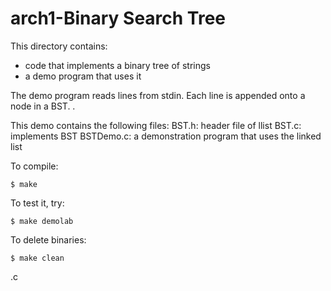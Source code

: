 # arch1-Binary Search Tree

This directory contains:
* code that implements a binary tree of strings 
* a demo program that uses it

The demo program reads lines from stdin.
Each line is appended onto a node in a BST.
.

This demo contains the following files:
 BST.h: header file of llist
 BST.c: implements BST 
 BSTDemo.c: a demonstration program that uses the linked list
 

To compile:
~~~
$ make
~~~

To test it, try:
~~~
$ make demolab
~~~

To delete binaries:
~~~
$ make clean
~~~

.c




